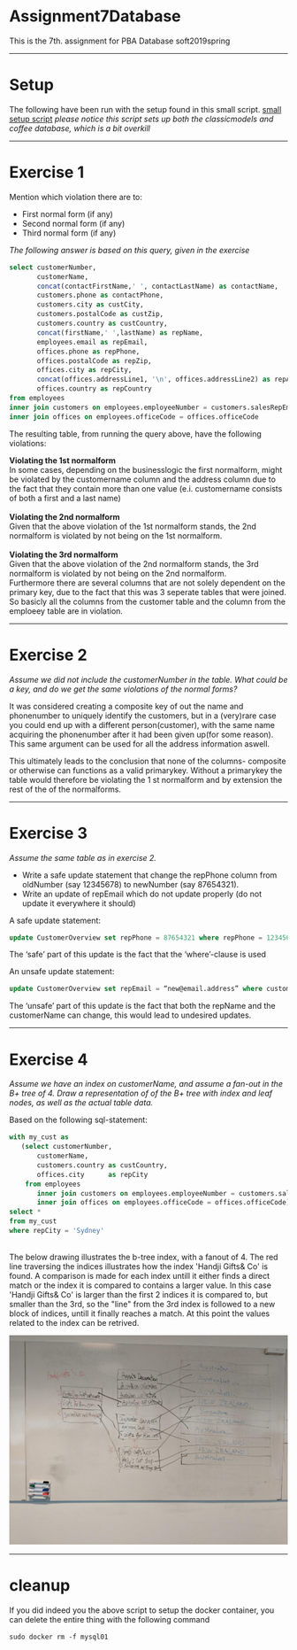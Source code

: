 # Assignment7Database
This is the 7th. assignment for PBA Database soft2019spring

-----------------------------------------------------------------------------------------------------------------------------------
# Setup
The following have been run with the setup found in this small script. [small setup script](https://github.com/cph-js284/MySqlSetup)
*please notice this script sets up both the classicmodels and coffee database, which is a bit overkill*

-----------------------------------------------------------------------------------------------------------------------------------
# Exercise 1
Mention which violation there are to:
  - First normal form (if any)
  - Second normal form (if any)
  - Third normal form (if any)

*The following answer is based on this query, given in the exercise<br>*
```sql
select customerNumber,
       customerName,
       concat(contactFirstName,' ', contactLastName) as contactName,
       customers.phone as contactPhone,
       customers.city as custCity,
       customers.postalCode as custZip,
       customers.country as custCountry,
       concat(firstName,' ',lastName) as repName,
       employees.email as repEmail,
       offices.phone as repPhone,
       offices.postalCode as repZip,
       offices.city as repCity,
       concat(offices.addressLine1, '\n', offices.addressLine2) as repAddress,
       offices.country as repCountry
from employees 
inner join customers on employees.employeeNumber = customers.salesRepEmployeeNumber
inner join offices on employees.officeCode = offices.officeCode
```

The resulting table, from running the query above, have the following violations:

<b>Violating the 1st normalform</b><br>
In some cases, depending on the businesslogic the first normalform, might be violated by the customername column and the address column due to the fact that they contain more than one value (e.i. customername consists of both a first and a last name)<br>
<br>
<b>Violating the 2nd normalform</b><br>
Given that the above violation of the 1st normalform stands, the 2nd normalform is violated by not being on the 1st normalform.<br>
<br>
<b>Violating the 3rd normalform</b><br>
Given that the above violation of the 2nd normalform stands, the 3rd normalform is violated by not being on the 2nd normalform.<br>
Furthermore there are several columns that are not solely dependent on the primary key, due to the fact that this was 3 seperate tables
that were joined. So basicly all the columns from the customer table and the column from the emploeey table are in violation.

----------------------------------------------------------------------------------------------------------------------------------
# Exercise 2

*Assume we did not include the customerNumber in the table. What could be a key, and do we get the same violations of the normal forms?*

It was considered creating a composite key of out the name and phonenumber to uniquely identify the customers, but in a (very)rare case you could end up with a different person(customer), with the same name acquiring the phonenumber after it had been given up(for some reason). This same argument can be used for all the address information aswell.
 
This ultimately leads to the conclusion that none of the columns- composite or otherwise can functions as a valid primarykey. 
Without a primarykey the table would therefore be violating the 1 st normalform and by extension the rest of the of the normalforms.

------------------------------------------------------------------------------------------------------------------------
# Exercise 3
*Assume the same table as in exercise 2.*

 - Write a safe update statement that change the repPhone column from oldNumber (say 12345678) to newNumber (say 87654321).
 - Write an update of repEmail which do not update properly (do not update it everywhere it should)

A safe update statement:
```sql
update CustomerOverview set repPhone = 87654321 where repPhone = 12345678
```
The ‘safe’ part of this update is the fact that the ‘where’-clause is used

An unsafe update statement:
```sql
update CustomerOverview set repEmail = “new@email.address” where customerName = "Mini Wheels Co." and repName = "Leslie Jennings"
```
The ‘unsafe’ part of this update is the fact that both the repName and the customerName can change, this would lead to undesired updates.

------------------------------------------------------------------------------------------------------------------
# Exercise 4

*Assume we have an index on customerName, and assume a fan-out in the B+ tree of 4.
Draw a representation of of the B+ tree with index and leaf nodes, as well as the actual table data.*

Based on the following sql-statement:
```sql
with my_cust as
   (select customerNumber,
       customerName,
       customers.country as custCountry,
       offices.city      as repCity
    from employees
       inner join customers on employees.employeeNumber = customers.salesRepEmployeeNumber
       inner join offices on employees.officeCode = offices.officeCode)
select *
from my_cust
where repCity = 'Sydney'
```
<br>
The below drawing illustrates the b-tree index, with a fanout of 4.
The red line traversing the indices illustrates how the index 'Handji Gifts& Co' is found.
A comparison is made for each index untill it either finds a direct match or the index it is compared to contains a larger value.
In this case 'Handji Gifts& Co' is larger than the first 2 indices it is compared to, but smaller than the 3rd, so the "line" from the 3rd index is followed to a new block of indices, untill it finally reaches a match. At this point the values related to the index can be retrived.<br>

![whiteboard](https://github.com/cph-js284/Assignment7Database/blob/master/B-tree-index.png)

----------------------------------------------------------------------------------------------------------------

# cleanup
If you did indeed you the above script to setup the docker container, you can delete the entire thing with the following command
```
sudo docker rm -f mysql01
```
